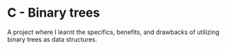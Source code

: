 # C - Binary trees
 A project where I learnt the specifics, benefits, and drawbacks of utilizing binary trees as data structures.
